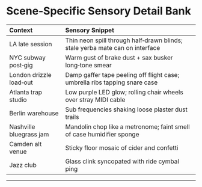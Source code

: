 # Scene‑Specific Sensory Detail Bank

| Context | Sensory Snippet |
| :---- | :---- |
| LA late session | Thin neon spill through half‑drawn blinds; stale yerba mate can on interface |
| NYC subway post‑gig | Warm gust of brake dust + sax busker long‑tone smear |
| London drizzle load‑out | Damp gaffer tape peeling off flight case; umbrella ribs tapping snare case |
| Atlanta trap studio | Low purple LED glow; rolling chair wheels over stray MIDI cable |
| Berlin warehouse | Sub frequencies shaking loose plaster dust trails |
| Nashville bluegrass jam | Mandolin chop like a metronome; faint smell of case humidifier sponge |
| Camden alt venue | Sticky floor mosaic of cider and confetti |
| Jazz club | Glass clink syncopated with ride cymbal ping |

---